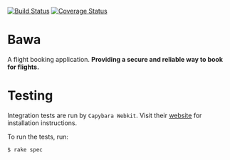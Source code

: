 [![Build Status](https://travis-ci.org/andela-hkagumba/bawa.svg?branch=master)](https://travis-ci.org/andela-hkagumba/bawa)
[![Coverage Status](https://coveralls.io/repos/github/andela-hkagumba/bawa/badge.svg?branch=master)](https://coveralls.io/github/andela-hkagumba/bawa?branch=master)

# Bawa

A flight booking application. __Providing a secure and reliable way to book for flights.__

# Testing

Integration tests are run by `Capybara Webkit`. Visit their [website](https://github.com/thoughtbot/capybara-webkit/wiki/Installing-Qt-and-compiling-capybara-webkit) for installation instructions.

To run the tests, run:

```
$ rake spec
```
